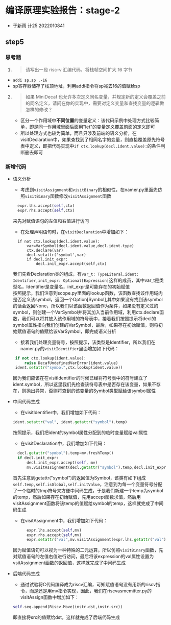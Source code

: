 # 编译原理实验报告：stage-2
- 于新雨 计25 2022010841
## step5  
### 思考题
1. >请写出一段 risc-v 汇编代码，将栈帧空间扩大 16 字节
  - `addi sp,sp ,-16`
   - sp寄存器储存了栈顶地址，利用addi指令将sp减去16的值赋给sp 
2. >如果 MiniDecaf 也允许多次定义同名变量，并规定新的定义会覆盖之前的同名定义，请问在你的实现中，需要对定义变量和查找变量的逻辑做怎样的修改？
   - 区分一个作用域中**不同位置**的变量定义：该代码示例中处理方式比较简单，即是同一作用域里面后面用"let"的变量定义覆盖前面的定义即可  
   - 所以处理方式也较为简单，而且只涉及前端的语义分析，在visitDeclaration中，如果查找到了相同名字的变量，则直接覆盖原先符号表中定义，即把代码实现中`if ctx.lookup(decl.ident.value):`的条件判断删去即可
  

### 新增代码
- 语义分析
  - 考虑到`visitAssignment`和`visitBinary`的相似性，在namer.py里面先仿照`visitBinary`函数修改`visitAssignment`函数
  ```py
    expr.lhs.accept(self,ctx)
    expr.rhs.accept(self,ctx)
  ```
  来先对赋值语句的左值和右值进行访问

  - 在处理声明语句时，在`visitDeclaration`中增加如下：
  ```
    if not ctx.lookup(decl.ident.value):
        var=VarSymbol(decl.ident.value,decl.ident.type)
        ctx.declare(var)
        decl.setattr('symbol',var) 
        if decl.init_expr:
            decl.init_expr.accept(self,ctx)
  ```
  我们先看Declaration类的组成，有`var_t: TypeLiteral,ident: Identifier,init_expr: Optional[Expression]`这样的成员，其中var_t是类型名，Identifier是变量名，init_expr是可能存在的初始赋值  
  按照提示，我们注意到scope.py里面的lookup函数，该函数查找该作用域内是否定义该symbol，返回一个Option[Symbol],其中如果没有找到该symbol的话会返回None，所以我们以该函数返回值作为条件，如果没有定义过的symbol，则创建一个VarSymbol并将其加入当前作用域，利用ctx.declare函数，我们可以将其放入该作用域的符号表中，接着我们按照提示将decl的symbol属性指向我们创建的VarSymbol，最后，如果存在初始赋值，则将初始赋值语句的值赋给该VarSymbol，即完成语义分析  
  - 接着我们处理变量符号，按照提示，该类型是Identifier，所以我们在namer.py的`visitIdentifier`里面增加如下代码：
   ```py
    if not ctx.lookup(ident.value):
        raise DecafUndefinedVarError(ident.value)
    ident.setattr("symbol",ctx.lookup(ident.value))
   ```
   因为我们应该在在visitIdentifier的时候已经将符号表中的符号建立了ident.symbol，所以这里我们先检查该符号表中是否存在该变量，如果不存在，则抛出异常，否则将查到的该变量的Symbol类型赋给该symbol属性   


- 中间代码生成  
  - 在visitIdentifier中，我们增加如下代码：
  ```py
  ident.setattr("val", ident.getattr("symbol").temp)
  ```
  按照提示，我们把ident的symbol属性分配到的临时变量赋给val属性  
  - 在visitDeclaration中，我们增加如下代码：
  ```py
    decl.getattr("symbol").temp=mv.freshTemp()
    if decl.init_expr:    
        decl.init_expr.accept(self, mv)
        mv.visitAssignment(decl.getattr("symbol").temp,decl.init_expr.getattr("val"))
  ```
  首先注意到getattr("symbol")的返回值为Symbol，该类有如下组成`self.temp,self.isGlobal,self.initValue`，注意到为每一个变量符号分配了一个临时的tmp符号来方便中间码生成，于是我们新建一个temp为symbol的temp，然后如果存在初始赋值，先用accept函数求值，然后用visitAssignment函数将该temp的值赋给symbol的temp，这样就完成了中间码生成  
  - 在visitAssignment中，我们增加如下代码：
  ```py
        expr.lhs.accept(self,mv)
        expr.rhs.accept(self,mv)        
        expr.setattr("val",mv.visitAssignment(expr.lhs.getattr("val"),expr.rhs.getattr("val")))
  ```
  因为赋值语句可以视为一种特殊的二元运算，所以仿照`visitBinary`函数，先对赋值语句的左值右值进行访问，最后将该expression的val属性设置为vsitAssignment函数的返回值，这样就完成了中间码生成  


- 后端代码生成
  - 通过试验将C代码编译成为riscv汇编，可知赋值语句没有用新的riscv指令，而是还是用mv指令实现，因此，我们在riscvasmemitter.py的visitAssign函数中增加如下：
  ```py
  self.seq.append(Riscv.Move(instr.dst,instr.src))
  ```
  即直接将src的值赋给dst，这样就完成了后端代码生成
